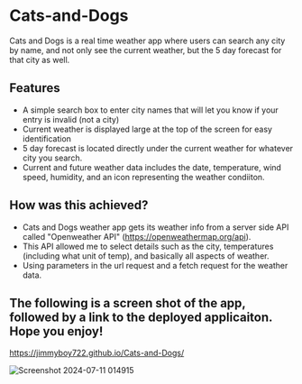 # Cats-and-Dogs
Cats and Dogs is a real time weather app where users can search any city by name, and not only see the current weather,
but the 5 day forecast for that city as well.
## Features
 - A simple search box to enter city names that will let you know if your entry is invalid (not a city)
 - Current weather is displayed large at the top of the screen for easy identification
 - 5 day forecast is located directly under the current weather for whatever city you search.
 - Current and future weather data includes the date, temperature, wind speed, humidity, and an icon representing the weather condiiton.

## How was this achieved?
 - Cats and Dogs weather app gets its weather info from a server side API called "Openweather API" (https://openweathermap.org/api).
 - This API allowed me to select details such as the city, temperatures (including what unit of temp), and basically all aspects of weather.
 - Using parameters in the url request and a fetch request for the weather data.

## The following is a screen shot of the app, followed by a link to the deployed applicaiton. Hope you enjoy!

https://jimmyboy722.github.io/Cats-and-Dogs/

![Screenshot 2024-07-11 014915](https://github.com/jimmyboy722/Cats-and-Dogs/assets/169507618/43e75118-284d-4a7f-beed-86e3b57320d6)
